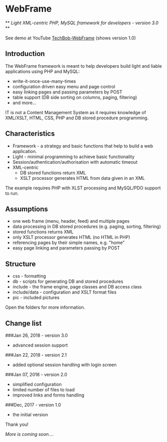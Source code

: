 # WebFrame

** *Light XML-centric PHP, MySQL framework for developers - version 3.0* **

See demo at YouTube [TechBob-WebFrame](https://youtu.be/rXss-Oyox6I) (shows version 1.0)

## Introduction

The WebFrame framework is meant to help developers build light and liable applications using PHP and MySQL:

- write-it-once-use-many-times
- configuration driven easy menu and page control
- easy linking pages and passing parameters by POST
- table support (DB side sorting on columns, paging, filtering)
- and more...

IT is not a Content Management System as it requires knowledge of XML/XSLT, HTML, CSS, PHP and DB stored procedure programming.

## Characteristics

- Framework - a strategy and basic functions that help to build a web application.
- Light - minimal programming to achieve basic functionality
- Session/authentication/authorisation with automatic timeout
- XML-centric
    - DB stored functions return XML
    - XSLT processor generates HTML from data given in an XML

The example requires PHP with XLST processing and MySQL/PDO support to run.

## Assumptions

- one web frame (menu, header, feed) and multiple pages
- data processing in DB stored procedures (e.g. paging, sorting, filtering)
- stored functions returns XML
- only XSLT processor generates HTML (no HTML in PHP)
- referencing pages by their simple names, e.g. "home"
- easy page linking and parameters passing by POST

## Structure

- css - formatting
- db - scripts for generating DB and stored procedures
- include - the frame engine, page classes and DB access class
- include/data - configuration and XSLT format files
- pic - included pictures

Open the folders for more information.

## Change list

###Jan 26, 2018 - version 3.0

- advanced session support

###Jan 22, 2018 - version 2.1

- added optional session handling with login screen

###Jan 07, 2018 - version 2.0

- simplified configuration
- limited number of files to load
- improved links and forms handling

###Dec, 2017 - version 1.0

- the initial version

Thank you!

*More is coming soon....*

